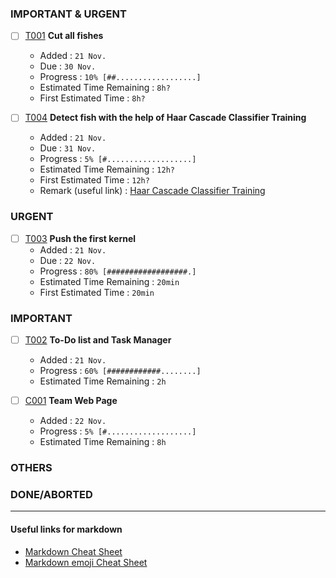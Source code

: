 
### IMPORTANT & URGENT
- [ ] [T001](Tasks/T001.md) **Cut all fishes**  
  - Added : <code>21 Nov.</code>   
  - Due : <code>30 Nov.</code>   
  - Progress : <code>10% [##..................]</code>   
  - Estimated Time Remaining : <code>8h?</code>   
  - First Estimated Time : <code>8h?</code>    

- [ ] [T004](Tasks/T004.md) **Detect fish with the help of Haar Cascade Classifier Training**  
  - Added : <code>21 Nov.</code>   
  - Due : <code>31 Nov.</code>   
  - Progress : <code>5% [#...................]</code>   
  - Estimated Time Remaining : <code>12h?</code>   
  - First Estimated Time : <code>12h?</code>    
  - Remark (useful link) : [Haar Cascade Classifier Training](http://www.trevorsherrard.com/Haar_training.html)

### URGENT

- [ ] [T003](Tasks/T003.md) **Push the first kernel**  
  - Added : <code>21 Nov.</code>   
  - Due : <code>22 Nov.</code>   
  - Progress : <code>80% [##################.]</code>   
  - Estimated Time Remaining : <code>20min</code>   
  - First Estimated Time : <code>20min</code>    


### IMPORTANT

- [ ] [T002](Tasks/T002.md) **To-Do list and Task Manager**
  - Added : <code>21 Nov.</code>
  - Progress : <code>60% [############........]</code>
  - Estimated Time Remaining : <code>2h</code>  

- [ ] [C001](Tasks/C001.md) **Team Web Page**
   - Added : <code>22 Nov.</code>
   - Progress : <code>5% [#...................]</code>
   - Estimated Time Remaining : <code>8h</code>


### OTHERS

### DONE/ABORTED


------

#### Useful links for markdown
- [Markdown Cheat Sheet](https://github.com/adam-p/markdown-here/wiki/Markdown-Cheatsheet)
- [Markdown emoji Cheat Sheet](http://www.webpagefx.com/tools/emoji-cheat-sheet/)
